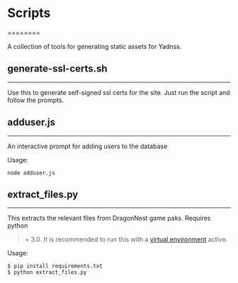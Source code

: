 # Scripts
========

A collection of tools for generating static assets for Yadnss.

## generate-ssl-certs.sh
------------------------

Use this to generate self-signed ssl certs for the site. Just run the script
and follow the prompts.

## adduser.js
-------------

An interactive prompt for adding users to the database

Usage:
```
node adduser.js
```

## extract_files.py
-------------------

This extracts the relevant files from DragonNest game paks. Requires python
>= 3.0. It is recommended to run this with a 
[virtual environment](https://docs.python.org/3/library/venv.html) active.

Usage:
```
$ pip install requirements.txt
$ python extract_files.py
```
